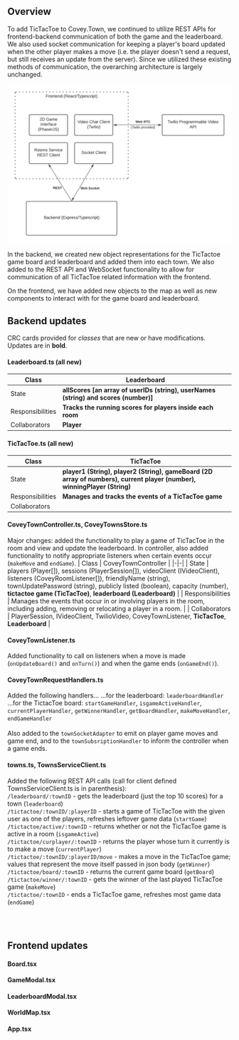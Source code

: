 ## Overview
To add TicTacToe to Covey.Town, we continued to utilize REST APIs for frontend-backend communication of both the game and the leaderboard. We also used
socket communication for keeping a player's board updated when the other player makes a move (i.e. the player doesn't send a request, but still receives an
update from the server). Since we utilized these existing methods of communication, the overarching architecture is largely unchanged. 

<img src="SE Project Arch.png" />

In the backend, we created new object representations for the TicTactoe game board and leaderboard and added them into each town. We also added to the REST API and WebSocket functionality to allow for communication of all TicTacToe related information with the frontend.

On the frontend, we have added new objects to the map as well as new components to interact with for the game board and leaderboard. 

## Backend updates 
CRC cards provided for _classes_ that are new or have modifications. Updates are in **bold**.  
#### Leaderboard.ts (all new)
| Class | Leaderboard |
|-|-|
| State            | **allScores [an array of userIDs (string), userNames (string) and scores (number)]** |
| Responsibilities | **Tracks the running scores for players inside each room**                           |
| Collaborators    | **Player**                                                                           |

#### TicTacToe.ts (all new)  
| Class | TicTacToe |
|-|-|
| State            | **player1 (String), player2 (String), gameBoard (2D array of numbers), current player (number), winningPlayer (String)** |
| Responsibilities | **Manages and tracks the events of a TicTacToe game**                                                                    |
| Collaborators    |                                                                                                                      |

#### CoveyTownController.ts, CoveyTownsStore.ts
Major changes: added the functionality to play a game of TicTacToe in the room and view and update the leaderboard. In controller, also added functionality to notify appropriate listeners when certain events occur (`makeMove` and `endGame`). 
| Class | CoveyTownController |
|-|-|
| State            | players (Player[]), sessions (PlayerSession[]), videoClient (IVideoClient), listeners (CoveyRoomListener[]), friendlyName (string), townUpdatePassword (string), publicly listed (boolean), capacity (number), **tictactoe game (TicTacToe)**, **leaderboard (Leaderboard)** |
| Responsibilities | Manages the events that occur in or involving players in the room, including adding, removing or relocating a player in a room.  |
| Collaborators    | PlayerSession, IVideoClient, TwilioVideo, CoveyTownListener, **TicTacToe**, **Leaderboard**          |

#### CoveyTownListener.ts  
Added functionality to call on listeners when a move is made (`onUpdateBoard()` and `onTurn()`) and when the game ends (`onGameEnd()`). 

#### CoveyTownRequestHandlers.ts
Added the following handlers...
...for the leaderboard: `leaderboardHandler`  
...for the TictacToe board: `startGameHandler`, `isgameActiveHandler`, `currentPlayerHandler`, `getWinnerHandler`, `getBoardHandler`, `makeMoveHandler`, `endGameHandler`  
<br>
Also added to the `townSocketAdapter` to emit on player game moves and game end, and to the `townSubsriptionHandler` to inform the controller when a game ends.

#### towns.ts, TownsServiceClient.ts
Added the following REST API calls (call for client defined TownsServiceClient.ts is in parenthesis):   
`/leaderboard/:townID` - gets the leaderboard (just the top 10 scores) for a town (`leaderboard`)   
`/tictactoe/:townID/:playerID` - starts a game of TicTacToe with the given user as one of the players, refreshes leftover game data (`startGame`)   
`/tictactoe/active/:townID` - returns whether or not the TicTacToe game is active in a room (`isgameActive`)  
`/tictactoe/curplayer/:townID` - returns the player whose turn it currently is to make a move (`currentPlayer`)  
`/tictactoe/:townID/:playerID/move` - makes a move in the TicTacToe game; values that represent the move itself passed in json body (`getWinner`)  
`/tictactoe/board/:townID` - returns the current game board (`getBoard`)   
`/tictactoe/winner/:townID` - gets the winner of the last played TicTacToe game (`makeMove`)  
`/tictactoe/:townID` - ends a TicTacToe game, refreshes most game data (`endGame`)  

<br><br>
## Frontend updates 
#### Board.tsx
#### GameModal.tsx
#### LeaderboardModal.tsx
#### WorldMap.tsx
#### App.tsx

